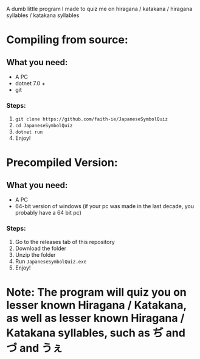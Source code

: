 A dumb little program I made to quiz me on hiragana / katakana / hiragana syllables / katakana syllables

# Compiling from source:
## What you need:
- A PC
- dotnet 7.0 +
- git

### Steps:

1. `git clone https://github.com/faith-ie/JapaneseSymbolQuiz`
2. `cd JapaneseSymbolQuiz`
3. `dotnet run`
4. Enjoy!

# Precompiled Version:
## What you need:
- A PC
- 64-bit version of windows (if your pc was made in the last decade, you probably have a 64 bit pc)

### Steps:
1. Go to the releases tab of this repository
2. Download the folder
3. Unzip the folder
4. Run `JapaneseSymbolQuiz.exe`
5. Enjoy!

# Note: The program will quiz you on lesser known Hiragana / Katakana, as well as lesser known Hiragana / Katakana syllables, such as ぢ and づ and うぇ